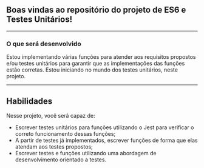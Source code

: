 
## Boas vindas ao repositório do projeto de ES6 e Testes Unitários!

---

### O que será desenvolvido

Estou implementando várias funções para atender aos requisitos propostos e/ou testes unitários para garantir que as implementações das funções estão corretas. Estou iniciando no mundo dos testes unitários, neste projeto.

---

## Habilidades

Nesse projeto, você será capaz de:

- Escrever testes unitários para funções utilizando o Jest para verificar o correto funcionamento dessas funções;
- A partir de testes já implementados, escrever funções de forma que elas atendam aos testes propostos;
- Escrever testes e funções utilizando uma abordagem de desenvolvimento orientado a testes.
